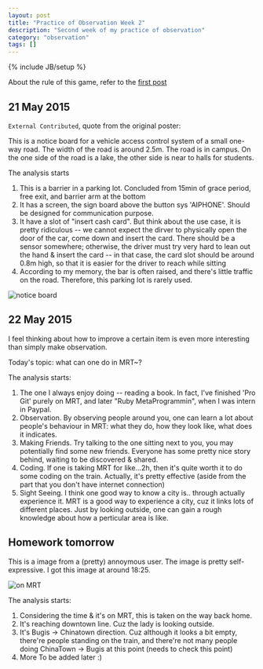 ```yaml
---
layout: post
title: "Practice of Observation Week 2"
description: "Second week of my practice of observation"
category: "observation"
tags: []
---
```

{% include JB/setup %}

About the rule of this game, refer to the [first post](/observation/2015/05/13/practice-of-observation/)

## 21 May 2015

`External Contributed`, quote from the original poster:

This is a notice board for a vehicle access control system of a small one-way
road. The width of the road is around 2.5m. The road is in campus. On the one
side of the road is a lake, the other side is near to halls for students.

The analysis starts

1. This is a barrier in a parking lot. Concluded from 15min of grace period,
   free exit, and barrier arm at the bottom
2. It has a screen, the sign board above the button sys 'AIPHONE'. Should be
   designed for communication purpose.
3. It have a slot of "insert cash card". But think about the use case, it is
   pretty ridiculous -- we cannot expect the dirver to physically open the door
   of the car, come down and insert the card. There should be a sensor
   somewhere; otherwise, the driver must try very hard to lean out the hand &
   insert the card -- in that case, the card slot should be around 0.8m high, so
   that it is easier for the driver to reach while sitting
4. According to my memory, the bar is often raised, and there's little traffic
   on the road. Therefore, this parking lot is rarely used.

![notice board](https://dl.dropboxusercontent.com/u/9778027/poo/20150521_barrier.jpeg)

## 22 May 2015

I feel thinking about how to improve a certain item is even more interesting
than simply make observation.

Today's topic: what can one do in MRT~?

The analysis starts:

1. The one I always enjoy doing -- reading a book. In fact, I've finished 'Pro
   Git' purely on MRT, and later "Ruby MetaProgrammin", when I was intern in
   Paypal.
2. Observation. By observing people around you, one can learn a lot about
   people's behaviour in MRT: what they do, how they look like, what does it
   indicates.
3. Making Friends. Try talking to the one sitting next to you, you may
   potentially find some new friends. Everyone has some pretty nice story
   behind, waiting to be discovered & shared.
4. Coding. If one is taking MRT for like...2h, then it's quite worth it to do
   some coding on the train. Actually, it's pretty effective (aside from the
   part that you don't have internet connection)
5. Sight Seeing. I think one good way to know a city is.. through actually
   experience it. MRT is a good way to experience a city, cuz it links lots of
   different places. Just by looking outside, one can gain a rough knowledge
   about how a perticular area is like.



## Homework tomorrow

This is a image from a (pretty) annoymous user. The image is pretty
self-expressive. I got this image at around 18:25.

![on MRT](https://dl.dropboxusercontent.com/u/9778027/poo/20150522_mrt.jpg)

The analysis starts:

1. Considering the time & it's on MRT, this is taken on the way back home.
2. It's reaching downtown line. Cuz the lady is looking outside.
3. It's Bugis -> Chinatown direction. Cuz although it looks a bit empty,
   there're people standing on the train, and there're not many people doing
   ChinaTown -> Bugis at this point (needs to check this point)
4. More To be added later :)

